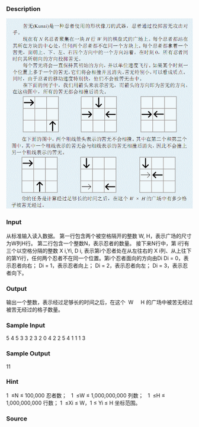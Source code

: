 
### Description
![](/JudgeOnline/upload/201205/1(5).jpg)

### Input
从标准输入读入数据。 
第一行包含两个被空格隔开的整数 W, H，表示广场的尺寸为W列H行。 
第二行包含一个整数N，表示忍者的数量。 
接下来N行中，第 i行有三个以空格分隔的整数 X
i,Yi, D i, 表示第i个忍者处在从左往右的 X
i列、从上往下的第Yi行，任何两个忍者不在同一个位置。第i个忍者面向的方向由Di
Di = 0，表示忍者向右； 
Di = 1，表示忍者向上； 
Di = 2，表示忍者向左； 
Di = 3，表示忍者向下。

### Output
输出一个整数，表示经过足够长的时间之后，在这个  W     H 的广场中被苦无经过被苦无经过的格子数量。 

### Sample Input
5  4
5 
3  3 2
3  2 0
4  2 2
5  4 1
1  1 3



### Sample Output
11 

### Hint
1  ≤N ≤ 100,000 忍者数；
 
1  ≤W ≤ 1,000,000,000 列数； 
 
1  ≤H ≤ 1,000,000,000 行数； 
1  ≤Xi ≤ W，1 ≤ Yi ≤ H 坐标范围。
 
### Source
